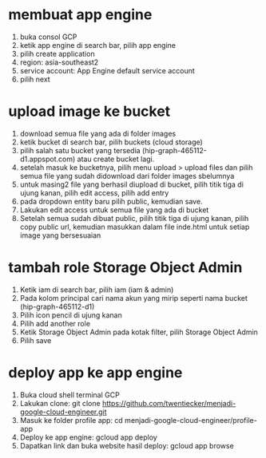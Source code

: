 # membuat app engine

1. buka consol GCP
2. ketik app engine di search bar, pilih app engine
3. pilih create application
4. region: asia-southeast2
5. service account: App Engine default service account
6. pilih next

# upload image ke bucket

1. download semua file yang ada di folder images
2. ketik bucket di search bar, pilih buckets (cloud storage)
3. pilih salah satu bucket yang tersedia (hip-graph-465112-d1.appspot.com) atau create bucket lagi.
4. setelah masuk ke bucketnya, pilih menu upload > upload files dan pilih semua file yang sudah didownload dari folder images sbelumnya
5. untuk masing2 file yang berhasil diupload di bucket, pilih titik tiga di ujung kanan, pilih edit access, pilih add entry
6. pada dropdown entity baru pilih public, kemudian save.
7. Lakukan edit access untuk semua file yang ada di bucket
8. Setelah semua sudah dibuat public, pilih titik tiga di ujung kanan, pilih copy public url, kemudian masukkan dalam file inde.html untuk setiap image yang bersesuaian

# tambah role Storage Object Admin

1. Ketik iam di search bar, pilih iam (iam & admin)
2. Pada kolom principal cari nama akun yang mirip seperti nama bucket (hip-graph-465112-d1)
3. Pilih icon pencil di ujung kanan
4. Pilih add another role
5. Ketik Storage Object Admin pada kotak filter, pilih Storage Object Admin
6. Pilih save

# deploy app ke app engine

1. Buka cloud shell terminal GCP
2. Lakukan clone: git clone https://github.com/twentiecker/menjadi-google-cloud-engineer.git
3. Masuk ke folder profile app: cd menjadi-google-cloud-engineer/profile-app
4. Deploy ke app engine: gcloud app deploy
5. Dapatkan link dan buka website hasil deploy: gcloud app browse
